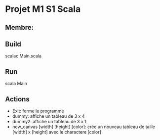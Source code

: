 # Projet M1 S1 Scala
Membre: 
- 

## Build
scalac Main.scala

## Run
scala Main

## Actions
- Exit: ferme le programme
- dummy: affiche un tableau de 3 x 4
- dummy2: affiche un tableau de 3 x 1
- new_canvas [width] [height] [color]: crée un nouveau tableau de taille [width] x [height] avec le charactere [color]
